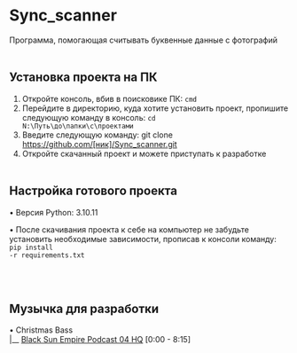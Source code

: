# Sync_scanner
Программа, помогающая считывать буквенные данные с фотографий
<br /> <br />


## Установка проекта на ПК
1. Откройте консоль, вбив в поисковике ПК: <code>cmd</code>
2. Перейдите в директорию, куда хотите установить проект, пропишите следующую команду в консоль: <code>cd N:\Путь\до\папки\с\проектами</code>
3. Введите следующую команду: git clone https://github.com/[ник]/Sync_scanner.git
4. Откройте скачанный проект и можете приступать к разработке
<br /> <br />

   
## Настройка готового проекта
• Версия Python: 3.10.11

• После скачивания проекта к себе на компьютер не забудьте установить необходимые зависимости, прописав к консоли команду: 
<code>pip install -r requirements.txt</code>

[//]: # (• Создайте файл .env)
<br /> <br />


## Музычка для разработки
• Christmas Bass <br />
|__ [Black Sun Empire Podcast 04 HQ](https://www.youtube.com/watch?v=TwHS3c6zbwI) [0:00 - 8:15]
